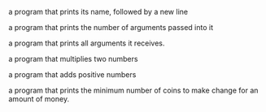 a program that prints its name, followed by a new line

a program that prints the number of arguments passed into it

a program that prints all arguments it receives.

a program that multiplies two numbers

a program that adds positive numbers

a program that prints the minimum number of coins to make change for an amount of money.
